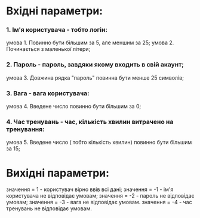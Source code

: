 # Вхідні параметри:
### 1. Ім'я користувача - тобто логін:
умова 1. Повинно бути більшим за 5, але меншим за 25;
умова 2. Починається з маленької літери;
### 2. Пароль -  пароль, завдяки якому входить в свій акаунт;
умова 3. Довжина рядка "пароль" повинна бути менше 25 символів;   
### 3. Вага - вага користувача:
умова 4. Введене число повинно бути більшим за 0;
### 4. Час тренувань - час, кількість хвилин витрачено на тренування:
умова 5. Введене число ( тобто кількість хвилин) повинно бути більшим за 15;
# Вихідні параметри:
значення = 1 - користувач вірно ввів всі дані;
значення = -1 - ім'я користувача не відповідає умовам;
значення = -2 - пароль не відповідає умовам;
значення = -3 - вага не відповідає умовам.
значення = -4 - час тренувань не відповідає умовам.
